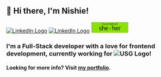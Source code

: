 ## 👋 Hi there, I'm Nishie!

[<img src="https://vbr.nathanchung.dev/badge?page_id=nishiegroe.nishiegroe&color=0f0f0f0" height="25px" alt="LinkedIn Logo" />](https://www.linkedin.com/in/nishie-groe/)
[<img src="https://upload.wikimedia.org/wikipedia/commons/thumb/8/81/LinkedIn_icon.svg/1024px-LinkedIn_icon.svg.png" width="25px" alt="LinkedIn Logo" />](https://www.linkedin.com/in/nishie-groe/)
<img src="./assets/pronouns.png" height="28px" alt="LinkedIn Logo" />

### I'm a Full-Stack developer with a love for frontend development, currently working for <img src="https://upload.wikimedia.org/wikipedia/commons/thumb/8/8a/USG_Corporation_logo.svg/1200px-USG_Corporation_logo.svg.png" width="45px" alt="USG Logo" />!

#### Looking for more info? Visit [my portfolio](https://nishiegroe.com).

<!--
**nishiegroe/nishiegroe** is a ✨ _special_ ✨ repository because its `README.md` (this file) appears on your GitHub profile.

Here are some ideas to get you started:

- 🔭 I’m currently working on ...
- 🌱 I’m currently learning ...
- 👯 I’m looking to collaborate on ...
- 🤔 I’m looking for help with ...
- 💬 Ask me about ...
- 📫 How to reach me: ...
- 😄 Pronouns: ...
- ⚡ Fun fact: ...
-->
